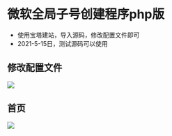 # 微软全局子号创建程序php版

- 使用宝塔建站，导入源码，修改配置文件即可
- 2021-5-15日，测试源码可以使用



## 修改配置文件

![](https://p.pstatp.com/origin/pgc-image/e45d5ac111fc4a4f90c126517579faf8)

## 首页

![](https://p.pstatp.com/origin/pgc-image/1acaf37a7eca4675a915c7ff7d74d7ce)